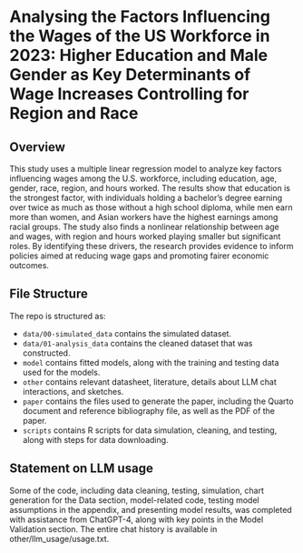 # Analysing the Factors Influencing the Wages of the US Workforce in 2023: Higher Education and Male Gender as Key Determinants of Wage Increases Controlling for Region and Race

## Overview

This study uses a multiple linear regression model to analyze key factors influencing wages among the U.S. workforce, including education, age, gender, race, region, and hours worked. The results show that education is the strongest factor, with individuals holding a bachelor’s degree earning over twice as much as those without a high school diploma, while men earn more than women, and Asian workers have the highest earnings among racial groups. The study also finds a nonlinear relationship between age and wages, with region and hours worked playing smaller but significant roles. By identifying these drivers, the research provides evidence to inform policies aimed at reducing wage gaps and promoting fairer economic outcomes.

## File Structure

The repo is structured as:

-   `data/00-simulated_data` contains the simulated dataset.
-   `data/01-analysis_data` contains the cleaned dataset that was constructed.
-   `model` contains fitted models, along with the training and testing data used for the models.
-   `other` contains relevant datasheet, literature, details about LLM chat interactions, and sketches.
-   `paper` contains the files used to generate the paper, including the Quarto document and reference bibliography file, as well as the PDF of the paper. 
-   `scripts` contains R scripts for data simulation, cleaning, and testing, along with steps for data downloading.

## Statement on LLM usage

Some of the code, including data cleaning, testing, simulation, chart generation for the Data section, model-related code, testing model assumptions in the appendix, and presenting model results, was completed with assistance from ChatGPT-4, along with key points in the Model Validation section. The entire chat history is available in other/llm_usage/usage.txt.
